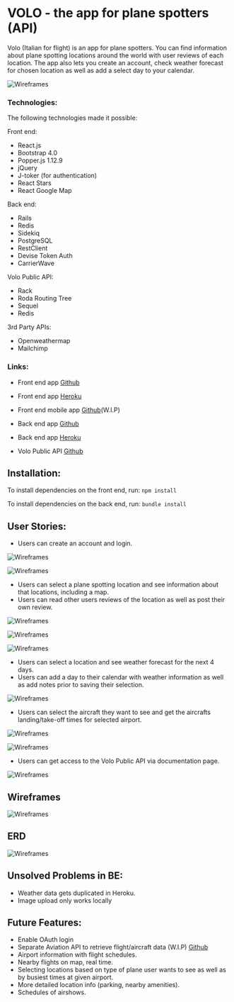 # VOLO - the app for plane spotters (API)

Volo (Italian for flight) is an app for plane spotters. You can find information about plane spotting locations around the world with user reviews of each location. The app also lets you create an account, check weather forecast for chosen location as well as add a select day to your calendar.

![Wireframes](/images/volo-homepage.png)


### Technologies:
The following technologies made it possible:

Front end:
- React.js
- Bootstrap 4.0
- Popper.js 1.12.9
- jQuery
- J-toker (for authentication)
- React Stars
- React Google Map

Back end:
- Rails
- Redis
- Sidekiq
- PostgreSQL
- RestClient
- Devise Token Auth
- CarrierWave

Volo Public API:
- Rack
- Roda Routing Tree
- Sequel
- Redis

3rd Party APIs:
- Openweathermap
- Mailchimp

### Links:

- Front end app [Github](https://github.com/levatech007/volo-react-app-example)
- Front end app [Heroku](https://www.spotvolo.com)
- Front end mobile app [Github](https://github.com/levatech007/volo-react-native)(W.I.P)

- Back end app [Github](https://github.com/levatech007/volo-rails-api-example)
- Back end app [Heroku](https://volo-rails-api.herokuapp.com)

- Volo Public API [Github](https://github.com/levatech007/aviation-api-sample)

## Installation:

To install dependencies on the front end, run:
`npm install`

To install dependencies on the back end, run:
`bundle install`

## User Stories:
- Users can create an account and login.

![Wireframes](/images/login-page.png)

![Wireframes](/images/signup-page.png)

- Users can select a plane spotting location and see information about that locations, including a map.
- Users can read other users reviews of the location as well as post their own review.

![Wireframes](/images/location-menu-page.png)

![Wireframes](/images/location-page.png)

![Wireframes](/images/location-review-page.png)

- Users can select a location and see weather forecast for the next 4 days.
- Users can add a day to their calendar with weather information as well as add notes prior to saving their selection.

![Wireframes](/images/calendar-page.png)

- Users can select the aircraft they want to see and get the aircrafts landing/take-off times for selected airport.

![Wireframes](/images/select-aircraft.png)

![Wireframes](/images/flight-schedule.png)

- Users can get access to the Volo Public API via documentation page.

![Wireframes](/images/api-page.png)

## Wireframes
![Wireframes](/images/wireframes.JPG)

## ERD
![Wireframes](/images/ERD.png)

## Unsolved Problems in BE:
- Weather data gets duplicated in Heroku.
- Image upload only works locally


## Future Features:
- Enable OAuth login
- Separate Aviation API to retrieve flight/aircraft data (W.I.P) [Github](https://github.com/levatech007/aviation-api)
- Airport information with flight schedules.
- Nearby flights on map, real time.
- Selecting locations based on type of plane user wants to see as well as by busiest times at given airport.
- More detailed location info (parking, nearby amenities).
- Schedules of airshows.
